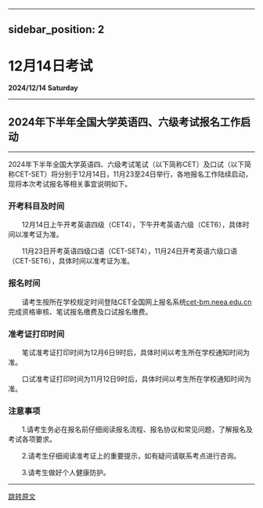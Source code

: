 <!--
 * @Author: ze 874074406@qq.com
 * @Date: 2024-09-18 17:37:22
 * @LastEditors: ze 874074406@qq.com
 * @LastEditTime: 2024-09-19 13:04:20
 * @FilePath: \Z-o-o-d.github.io\docs\CET\intro.md
 * @Description: 这是默认设置,请设置`customMade`, 打开koroFileHeader查看配置 进行设置: https://github.com/OBKoro1/koro1FileHeader/wiki/%E9%85%8D%E7%BD%AE
-->
---
sidebar_position: 2
---

# 12月14日考试

**2024/12/14 Saturday**

-----------------------------


## 2024年下半年全国大学英语四、六级考试报名工作启动
----------------------------
2024年下半年全国大学英语四、六级考试笔试（以下简称CET）及口试（以下简称CET-SET）将分别于12月14日，11月23至24日举行，各地报名工作陆续启动，现将本次考试报名等相关事宜说明如下。

### 开考科目及时间

　　12月14日上午开考英语四级（CET4），下午开考英语六级（CET6），具体时间以准考证为准。

　　11月23日开考英语四级口语（CET-SET4），11月24日开考英语六级口语（CET-SET6），具体时间以准考证为准。

### 报名时间

　　请考生按所在学校规定时间登陆CET全国网上报名系统[cet-bm.neea.edu.cn](https://cet-bm.neea.edu.cn)完成资格审核、笔试报名缴费及口试报名缴费。

### 准考证打印时间

　　笔试准考证打印时间为12月6日9时后，具体时间以考生所在学校通知时间为准。

　　口试准考证打印时间为11月12日9时后，具体时间以考生所在学校通知时间为准。

### 注意事项

　　1.请考生务必在报名前仔细阅读报名流程、报名协议和常见问题，了解报名及考试各项要求。

　　2.请考生仔细阅读准考证上的重要提示，如有疑问请联系考点进行咨询。

　　3.请考生做好个人健康防护。



----------------------------
[跳转原文](https://cet.neea.edu.cn/html1/report/2409/8-1.htm/)